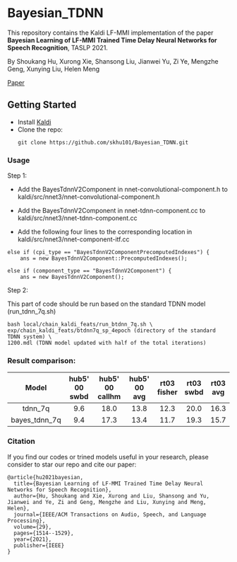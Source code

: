 # Bayesian_TDNN
This repository contains the Kaldi LF-MMI implementation of the paper **Bayesian Learning of 
LF-MMI Trained Time Delay Neural Networks for Speech Recognition**, TASLP 2021.

By Shoukang Hu, Xurong Xie, Shansong Liu, Jianwei Yu, Zi Ye, Mengzhe Geng, Xunying Liu, Helen Meng

[Paper](https://ieeexplore.ieee.org/abstract/document/9387600)

## Getting Started
* Install [Kaldi](https://github.com/kaldi-asr/kaldi)
* Clone the repo:
  ```
  git clone https://github.com/skhu101/Bayesian_TDNN.git
  ```
  
### Usage
Step 1: 

* Add the BayesTdnnV2Component in nnet-convolutional-component.h to kaldi/src/nnet3/nnet-convolutional-component.h 

* Add the BayesTdnnV2Component in nnet-tdnn-component.cc to kaldi/src/nnet3/nnet-tdnn-component.cc 

* Add the following four lines to the corresponding location in kaldi/src/nnet3/nnet-component-itf.cc
```shell
else if (cpi_type == "BayesTdnnV2ComponentPrecomputedIndexes") {
    ans = new BayesTdnnV2Component::PrecomputedIndexes();

else if (component_type == "BayesTdnnV2Component") {
    ans = new BayesTdnnV2Component();
```

Step 2: 

This part of code should be run based on the standard TDNN model (run_tdnn_7q.sh)
```shell
bash local/chain_kaldi_feats/run_btdnn_7q.sh \
exp/chain_kaldi_feats/btdnn7q_sp_4epoch (directory of the standard TDNN system) \
1200.mdl (TDNN model updated with half of the total iterations)
```

### Result comparison:

| Model |  hub5' 00 <br> swbd  | hub5' 00 <br> callhm  | hub5' 00 <br> avg | rt03 <br> fisher | rt03 <br> swbd | rt03 <br> avg |
| :---:   | :-: | :-: | :-: | :-: | :-: | :-: | 
| tdnn_7q | 9.6              |  18.0              | 13.8              | 12.3           | 20.0         | 16.3          |
| bayes_tdnn_7q | 9.4             |  17.3              | 13.4              | 11.7           | 19.3         | 15.7          |

### Citation
If you find our codes or trined models useful in your research, please consider to star our repo and cite our paper:

    @article{hu2021bayesian,
      title={Bayesian Learning of LF-MMI Trained Time Delay Neural Networks for Speech Recognition},
      author={Hu, Shoukang and Xie, Xurong and Liu, Shansong and Yu, Jianwei and Ye, Zi and Geng, Mengzhe and Liu, Xunying and Meng, Helen},
      journal={IEEE/ACM Transactions on Audio, Speech, and Language Processing},
      volume={29},
      pages={1514--1529},
      year={2021},
      publisher={IEEE}
    }
